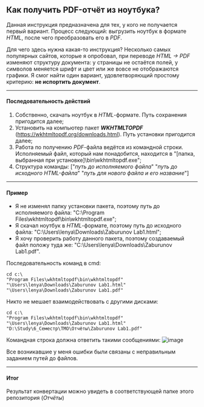## Как получить PDF-отчёт из ноутбука?

Данная инструкция предназначена для тех, у кого не получается первый вариант. Процесс следующий: выгрузить ноутбук в формате *HTML*, после чего преобразовать его в *PDF*. 

Для чего здесь нужна какая-то инструкция? Несколько самых популярных сайтов, которые я опробовал, при переводе *HTML -> PDF* изменяют структуру документа: у страницы не остаётся полей, у символов меняется шрифт и цвет или же вовсе не отображаются графики. Я смог найти один вариант, удовлетворяющий простому критерию: **не испортить документ**.
***
#### Последовательность действий
1. Собственно, скачать ноутбук в *HTML*-формате. Путь сохранения пригодится далее;
2. Установить на компьютер пакет ***WKHTMLTOPDF*** (https://wkhtmltopdf.org/downloads.html). Путь установки пригодится далее;
3. Работа по получению *PDF*-файла ведётся из командной строки. Исполняемый файл, который нам понадобится, находится в "[папка, выбранная при установке]\bin\wkhtmltopdf.exe";
4. Структура команды: ["*путь до исполняемого файла*" "*путь до исходного HTML-файла*" "*путь для нового файла и его название*"]
***
#### Пример
*  Я не изменял папку установки пакета, поэтому путь до исполняемого файла: "C:\Program Files\wkhtmltopdf\bin\wkhtmltopdf.exe";
*  Я скачал ноутбук в *HTML*-формате, поэтому путь до исходного файла: "C:\Users\lenya\Downloads\Zaburunov Lab1.html";
*  Я хочу проверить работу данного пакета, поэтому создаваемый файл положу туда же: "C:\Users\lenya\Downloads\Zaburunov Lab1.pdf".

Последовательность команд в cmd:
```
cd c:\
"Program Files\wkhtmltopdf\bin\wkhtmltopdf" "\Users\lenya\Downloads\Zaburunov Lab1.html" "\Users\lenya\Downloads\Zaburunov Lab1.pdf"
```

Никто не мешает взаимодействовать с другими дисками:
```
cd c:\
"Program Files\wkhtmltopdf\bin\wkhtmltopdf" "\Users\lenya\Downloads\Zaburunov Lab1.html" "D:\Study\6_Семестр\ТМО\Отчёты\Zaburunov Lab1.pdf"
```

Командная строка должна ответить такими сообщениями:
![image](https://user-images.githubusercontent.com/55232327/115177607-3bb48b00-a0d8-11eb-93d7-d117aaf20196.png)

Все возникавшие у меня ошибки были связаны с неправильным заданием путей до файлов.
***
#### Итог
Результат конвертации можно увидеть в соответствующей папке этого репозитория (*Отчёты*)
